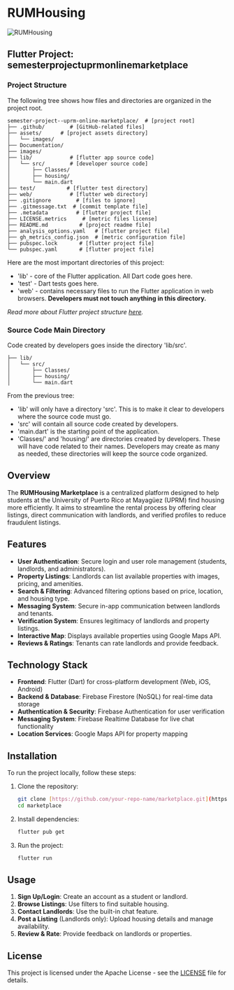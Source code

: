 # RUMHousing
![RUMHousing](assets/images/logo/temp-logo.png)

## Flutter Project: semesterprojectuprmonlinemarketplace

### Project Structure

The following tree shows how files and directories are organized in the project root.

```
semester-project--uprm-online-marketplace/	# [project root]
├── .github/		# [GitHub-related files]
├── assets/		 # [project assets directory]
│   └── images/
├── Documentation/
├── images/
├── lib/		    # [flutter app source code]
│   └── src/		# [developer source code]
│       ├── Classes/
│       ├── housing/
│       └── main.dart
├── test/		   # [flutter test directory]
├── web/		    # [flutter web directory]
├── .gitignore	      # [files to ignore]
├── .gitmessage.txt	 # [commit template file]
├── .metadata 	      # [flutter project file]
├── LICENSE.metrics 	# [metric files license]
├── README.md	       # [project readme file]
├── analysis_options.yaml   # [flutter project file]
├── gh_metrics_config.json  # [metric configuration file]
├── pubspec.lock 	   # [flutter project file]
└── pubspec.yaml 	   # [flutter project file]
```

Here are the most important directories of this project:
- 'lib' - core of the Flutter application. All Dart code goes here.
- 'test' - Dart tests goes here.
- 'web' - contains necessary files to run the Flutter application in web browsers. **Developers must not touch anything in this directory.**

*Read more about Flutter project structure [here](https://medium.com/@logeshgcp/understanding-the-flutter-project-structure-84de4ec3ce5f).*

### Source Code Main Directory

Code created by developers goes inside the directory 'lib/src'.

```
├── lib/
│   └── src/
│       ├── Classes/
│       ├── housing/
│       └── main.dart
```

From the previous tree:
- 'lib' will only have a directory 'src'. This is to make it clear to developers where the source code must go.
- 'src' will contain all source code created by developers.
- 'main.dart' is the starting point of the application.
- 'Classes/' and 'housing/' are directories created by developers. These will have code related to their names. Developers may create as many as needed, these directories will keep the source code organized.

## Overview
The **RUMHousing Marketplace** is a centralized platform designed to help students at the University of Puerto Rico at Mayagüez (UPRM) find housing more efficiently. It aims to streamline the rental process by offering clear listings, direct communication with landlords, and verified profiles to reduce fraudulent listings.

## Features
- **User Authentication**: Secure login and user role management (students, landlords, and administrators).
- **Property Listings**: Landlords can list available properties with images, pricing, and amenities.
- **Search & Filtering**: Advanced filtering options based on price, location, and housing type.
- **Messaging System**: Secure in-app communication between landlords and tenants.
- **Verification System**: Ensures legitimacy of landlords and property listings.
- **Interactive Map**: Displays available properties using Google Maps API.
- **Reviews & Ratings**: Tenants can rate landlords and provide feedback.

## Technology Stack
- **Frontend**: Flutter (Dart) for cross-platform development (Web, iOS, Android)
- **Backend & Database**: Firebase Firestore (NoSQL) for real-time data storage
- **Authentication & Security**: Firebase Authentication for user verification
- **Messaging System**: Firebase Realtime Database for live chat functionality
- **Location Services**: Google Maps API for property mapping

## Installation
To run the project locally, follow these steps:

1. Clone the repository:
   ```sh
   git clone [https://github.com/your-repo-name/marketplace.git](https://github.com/uprm-inso4101-2024-2025-s2/semester-project--uprm-online-marketplace.git)
   cd marketplace
   ```
2. Install dependencies:
   ```sh
   flutter pub get
   ```
3. Run the project:
   ```sh
   flutter run
   ```

## Usage
1. **Sign Up/Login**: Create an account as a student or landlord.
2. **Browse Listings**: Use filters to find suitable housing.
3. **Contact Landlords**: Use the built-in chat feature.
4. **Post a Listing** (Landlords only): Upload housing details and manage availability.
5. **Review & Rate**: Provide feedback on landlords or properties.

## License
This project is licensed under the Apache License - see the [LICENSE](LICENSE) file for details.

